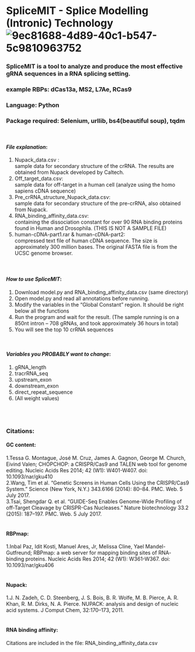 # SpliceMIT - Splice Modelling (Intronic) Technology ![9ec81688-4d89-40c1-b547-5c9810963752](https://user-images.githubusercontent.com/29665985/27970945-d206ef36-631e-11e7-97a0-36deb037e9af.png)

### SpliceMIT is a tool to analyze and produce the most effective gRNA sequences in a RNA splicing setting.<br />
### example RBPs: dCas13a, MS2, L7Ae, RCas9 <br />
### Language: Python <br />
### Package required: Selenium, urllib, bs4(beautiful soup), tqdm <br />
<br />

#### *File explanation*: <br />
1.	Nupack_data.csv : <br />sample data for secondary structure of the crRNA. The results are obtained from Nupack developed by Caltech.
2.	Off_target_data.csv: <br />sample data for off-target in a human cell (analyze using the homo sapiens cDNA sequence)
3.	Pre_crRNA_structure_Nupack_data.csv: <br />sample data for secondary structure of the pre-crRNA, also obtained from Nupack.
4.	RNA_binding_affinity_data.csv: <br />containing the dissociation constant for over 90 RNA binding proteins found in Human and Drosophila. (THIS IS NOT A SAMPLE FILE)
5.	human-cDNA-part1.rar & human-cDNA-part2: <br />compressed text file of human cDNA sequence. The size is approximately 300 million bases. The original FASTA file is from the UCSC genome browser.<br />
<br />   

#### *How to use SpliceMIT*:<br />
1.	Download model.py and RNA_binding_affinity_data.csv (same directory)<br />
2.	Open model.py and read all annotations before running.<br />
3.	Modify the variables in the “Global Constant” region. It should be right below all the functions<br />
4.	Run the program and wait for the result. (The sample running is on a 850nt intron – 708 gRNAs, and took approximately 36 hours in total)<br />
5.	You will see the top 10 crRNA sequences<br />
<br />

#### *Variables you PROBABLY want to change*:<br />
1.	gRNA_length <br />
2.	tracrRNA_seq <br />
3.	upstream_exon <br />
4.	downstream_exon <br />
5.	direct_repeat_sequence <br />
6.	(All weight values) <br />


<br />
<br />

### Citations: <br />

#### GC content: <br />
  1.Tessa G. Montague, José M. Cruz, James A. Gagnon, George M. Church, Eivind Valen; CHOPCHOP: a CRISPR/Cas9 and TALEN web tool for genome editing. Nucleic Acids Res 2014; 42 (W1): W401-W407. doi: 10.1093/nar/gku410 <br />
  2.Wang, Tim et al. “Genetic Screens in Human Cells Using the CRISPR/Cas9 System.” Science (New York, N.Y.) 343.6166 (2014): 80–84. PMC. Web. 5 July 2017. <br />
  3.Tsai, Shengdar Q. et al. “GUIDE-Seq Enables Genome-Wide Profiling of off-Target Cleavage by CRISPR-Cas Nucleases.” Nature biotechnology 33.2 (2015): 187–197. PMC. Web. 5 July 2017. <br />
<br />

#### RBPmap: <br />
  1.Inbal Paz, Idit Kosti, Manuel Ares, Jr, Melissa Cline, Yael Mandel-Gutfreund; RBPmap: a web server for mapping binding sites of RNA-      binding proteins. Nucleic Acids Res 2014; 42 (W1): W361-W367. doi: 10.1093/nar/gku406 <br />
<br />

#### Nupack: <br />
  1.J. N. Zadeh, C. D. Steenberg, J. S. Bois, B. R. Wolfe, M. B. Pierce, A. R. Khan, R. M. Dirks, N. A. Pierce. NUPACK: analysis and design of nucleic acid systems. J Comput Chem, 32:170–173, 2011. <br /> 
<br />

#### RNA binding affinity:<br />
Citations are included in the file: RNA_binding_affinity_data.csv <br />
